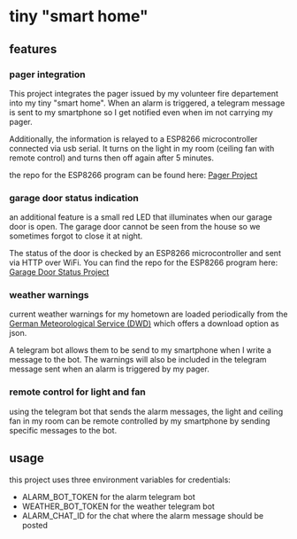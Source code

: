 # tiny "smart home"

## features
### pager integration
This project integrates the pager issued by my volunteer fire departement into my tiny "smart home".
When an alarm is triggered, a telegram message is sent to my smartphone so I get notified even when im not carrying my pager.

Additionally, the information is relayed to a ESP8266 microcontroller connected via usb serial.
It turns on the light in my room (ceiling fan with remote control) and turns then off again after 5 minutes.

the repo for the ESP8266 program can be found here: [Pager Project](https://github.com/Luisg111/melder_esp8266)

### garage door status indication
an additional feature is a small red LED that illuminates when our garage door is open.
The garage door cannot be seen from the house so we sometimes forgot to close it at night.

The status of the door is checked by an ESP8266 microcontroller and sent via HTTP over WiFi.
You can find the repo for the ESP8266 program here: [Garage Door Status Project](https://github.com/Luisg111/garagentor_status)

### weather warnings
current weather warnings for my hometown are loaded periodically from the [German Meteorological Service (DWD)](https://www.dwd.de/DE/Home/home_node.html) which offers a download option as json.

A telegram bot allows them to be send to my smartphone when I write a message to the bot.
The warnings will also be included in the telegram message sent when an alarm is triggered by my pager.

### remote control for light and fan
using the telegram bot that sends the alarm messages, the light and ceiling fan in my room can be remote controlled by my smartphone by sending specific messages to the bot.

## usage
this project uses three environment variables for credentials:
- ALARM_BOT_TOKEN for the alarm telegram bot
- WEATHER_BOT_TOKEN for the weather telegram bot
- ALARM_CHAT_ID for the chat where the alarm message should be posted